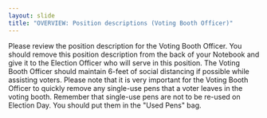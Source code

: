 ```yaml
---
layout: slide
title: "OVERVIEW: Position descriptions (Voting Booth Officer)"
---
```


Please review the position description for the Voting Booth Officer. You should remove this position description from the back of your Notebook and give it to the Election Officer who will serve in this position. The Voting Booth Officer should maintain 6-feet of social distancing if possible while assisting voters. Please note that it is very important for the Voting Booth Officer to quickly remove any single-use pens that a voter leaves in the voting booth. Remember that single-use pens are not to be re-used on Election Day. You should put them in the &quot;Used Pens&quot; bag.

